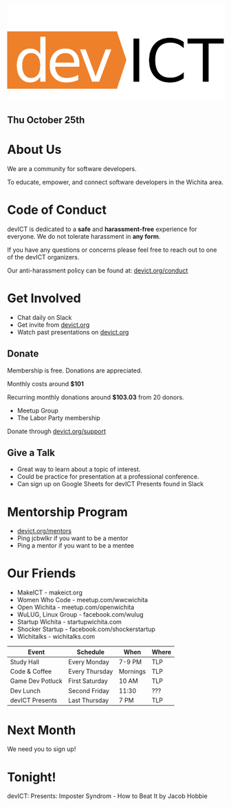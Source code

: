 ![devICT](https://raw.githubusercontent.com/devict/Graphics/master/devict-logo.png)

## Thu October 25th



# About Us
We are a community for software developers.

To educate, empower, and connect software developers in the Wichita area.



# Code of Conduct
devICT is dedicated to a **safe** and **harassment-free** experience for
everyone. We do not tolerate harassment in **any form**.

If you have any questions or concerns please feel free to reach out to one
of the devICT organizers.

Our anti-harassment policy can be found at:
[devict.org/conduct](https://devict.org/conduct)



# Get Involved
* Chat daily on Slack
 * Get invite from [devict.org](http://devict.org)
* Watch past presentations on [devict.org](http://devict.org)



## Donate
Membership is free. Donations are appreciated.

Monthly costs around **$101**

Recurring monthly donations around **$103.03** from 20 donors.

* Meetup Group
* The Labor Party membership

Donate through [devict.org/support](http://devict.org/support)



## Give a Talk
* Great way to learn about a topic of interest.
* Could be practice for presentation at a professional conference.
* Can sign up on Google Sheets for devICT Presents found in Slack



# Mentorship Program

* [devict.org/mentors](http://devict.org/mentors)
* Ping jcbwlkr if you want to be a mentor
* Ping a mentor if you want to be a mentee



# Our Friends

* MakeICT - makeict.org
* Women Who Code - meetup.com/wwcwichita
* Open Wichita - meetup.com/openwichita
* WuLUG, Linux Group - facebook.com/wulug
* Startup Wichita - startupwichita.com
* Shocker Startup - facebook.com/shockerstartup
* Wichitalks - wichitalks.com



| Event            | Schedule               | When     | Where      |
| ---------------- | ---------------------- | -------- | ---------- |
| Study Hall       | Every Monday           | 7-9 PM   | TLP        |
| Code & Coffee    | Every Thursday         | Mornings | TLP        |
| Game Dev Potluck | First Saturday        | 10 AM    | TLP        |
| Dev Lunch        | Second Friday          | 11:30    | ???        |
| devICT Presents  | Last Thursday          | 7 PM     | TLP        |



# Next Month

We need you to sign up!



# Tonight!

devICT: Presents: Imposter Syndrom - How to Beat It by Jacob Hobbie


